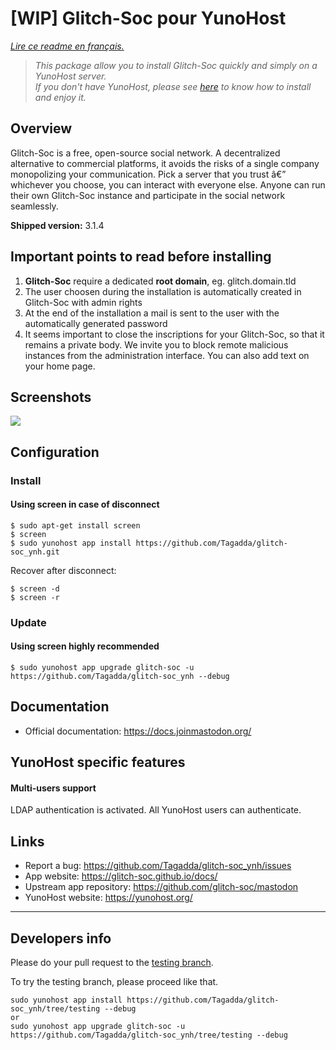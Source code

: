 # [WIP] Glitch-Soc pour YunoHost

*[Lire ce readme en français.](./README_fr.md)*

> *This package allow you to install Glitch-Soc quickly and simply on a YunoHost server.  
If you don't have YunoHost, please see [here](https://yunohost.org/#/install) to know how to install and enjoy it.*

## Overview
Glitch-Soc is a free, open-source social network. A decentralized alternative to commercial platforms, it avoids the risks of a single company monopolizing your communication. Pick a server that you trust â€” whichever you choose, you can interact with everyone else. Anyone can run their own Glitch-Soc instance and participate in the social network seamlessly.

**Shipped version:** 3.1.4

## Important points to read before installing

1. **Glitch-Soc** require a dedicated **root domain**, eg. glitch.domain.tld
1. The user choosen during the installation is automatically created in Glitch-Soc with admin rights
1. At the end of the installation a mail is sent to the user with the automatically generated password
1. It seems important to close the inscriptions for your Glitch-Soc, so that it remains a private body. We invite you to block remote malicious instances from the administration interface. You can also add text on your home page.

## Screenshots

![](https://framalibre.org/sites/default/files/mastodon.png)

## Configuration

### Install

#### Using __screen__ in case of disconnect
```
$ sudo apt-get install screen
$ screen
$ sudo yunohost app install https://github.com/Tagadda/glitch-soc_ynh.git
```
Recover after disconnect:
```
$ screen -d
$ screen -r
```

### Update

#### Using __screen__ highly recommended

`$ sudo yunohost app upgrade glitch-soc -u https://github.com/Tagadda/glitch-soc_ynh --debug `

## Documentation

 * Official documentation: https://docs.joinmastodon.org/

## YunoHost specific features

#### Multi-users support

LDAP authentication is activated. All YunoHost users can authenticate.

## Links

 * Report a bug: https://github.com/Tagadda/glitch-soc_ynh/issues
 * App website: https://glitch-soc.github.io/docs/
 * Upstream app repository: https://github.com/glitch-soc/mastodon
 * YunoHost website: https://yunohost.org/

---

Developers info
----------------

Please do your pull request to the [testing branch](https://github.com/Tagadda/glitch-soc_ynh/tree/testing).

To try the testing branch, please proceed like that.
```
sudo yunohost app install https://github.com/Tagadda/glitch-soc_ynh/tree/testing --debug
or
sudo yunohost app upgrade glitch-soc -u https://github.com/Tagadda/glitch-soc_ynh/tree/testing --debug
```
